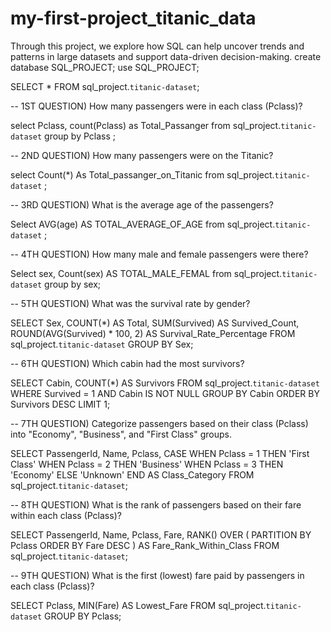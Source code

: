 # my-first-project_titanic_data
Through this project, we explore how SQL can help uncover trends and patterns in large datasets and support data-driven decision-making.
create database SQL_PROJECT;
use SQL_PROJECT;

SELECT * FROM sql_project.`titanic-dataset`;

-- 1ST QUESTION) How many passengers were in each class (Pclass)?


select Pclass, 
             count(Pclass) as Total_Passanger 
             from sql_project.`titanic-dataset` 
group by Pclass ; 
                         
-- 2ND QUESTION) How many passengers were on the Titanic?


select Count(*) 
         As Total_passanger_on_Titanic 
from sql_project.`titanic-dataset` ;



-- 3RD QUESTION) What is the average age of the passengers?


Select 
      AVG(age) AS TOTAL_AVERAGE_OF_AGE 
from sql_project.`titanic-dataset` ;



-- 4TH QUESTION) How many male and female passengers were there?

Select sex, 
       Count(sex) AS TOTAL_MALE_FEMAL 
       from sql_project.`titanic-dataset`
group by sex;


-- 5TH QUESTION) What was the survival rate by gender?

SELECT
  Sex,
  COUNT(*) AS Total,
  SUM(Survived) AS Survived_Count,
  ROUND(AVG(Survived) * 100, 2) AS Survival_Rate_Percentage
FROM
  sql_project.`titanic-dataset`
GROUP BY
  Sex;


-- 6TH QUESTION) Which cabin had the most survivors?

SELECT
  Cabin,
  COUNT(*) AS Survivors
FROM
  sql_project.`titanic-dataset`
WHERE
  Survived = 1 AND Cabin IS NOT NULL
GROUP BY
  Cabin
ORDER BY
  Survivors DESC
LIMIT 1;


-- 7TH QUESTION) Categorize passengers based on their class (Pclass) into "Economy", "Business", and "First Class" groups.

SELECT
  PassengerId,
  Name,
  Pclass,
  CASE 
    WHEN Pclass = 1 THEN 'First Class'
    WHEN Pclass = 2 THEN 'Business'
    WHEN Pclass = 3 THEN 'Economy'
    ELSE 'Unknown'
  END AS Class_Category
FROM
  sql_project.`titanic-dataset`;
  
  
-- 8TH QUESTION) What is the rank of passengers based on their fare within each class (Pclass)?


SELECT
  PassengerId,
  Name,
  Pclass,
  Fare,
  RANK() OVER (
    PARTITION BY Pclass
    ORDER BY Fare DESC
  ) AS Fare_Rank_Within_Class
FROM
sql_project.`titanic-dataset`;


-- 9TH QUESTION) What is the first (lowest) fare paid by passengers in each class (Pclass)?

SELECT
  Pclass,
  MIN(Fare) AS Lowest_Fare
FROM
  sql_project.`titanic-dataset`
GROUP BY
  Pclass;


